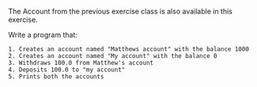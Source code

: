 The Account from the previous exercise class is also available in this exercise.

Write a program that:

    1. Creates an account named "Matthews account" with the balance 1000
    2. Creates an account named "My account" with the balance 0
    3. Withdraws 100.0 from Matthew's account
    4. Deposits 100.0 to "my account"
    5. Prints both the accounts